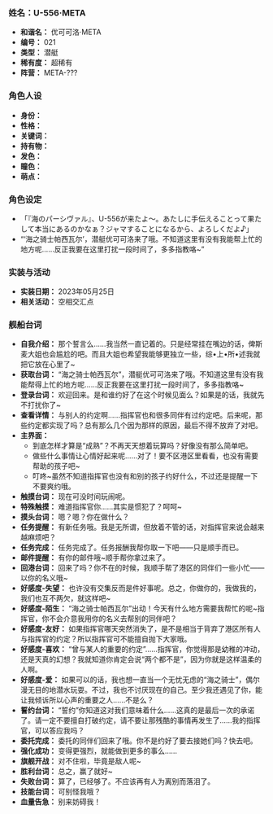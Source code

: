 ### 姓名：U-556·META
* **和谐名：** 优可可洛·META
* **编号：** 021
* **类型：** 潜艇
* **稀有度：** 超稀有
* **阵营：** META-???


### 角色人设
* **身份：** 
* **性格：** 
* **关键词：** 
* **持有物：** 
* **发色：** 
* **瞳色：** 
* **萌点：** 


### 角色设定
* 「『海のパーシヴァル』、U-556が来たよ～。あたしに手伝えることって果たして本当にあるのかなぁ？ジャマすることになるから、よろしくだよ♪」
* “‘海之骑士帕西瓦尔’，潜艇优可可洛来了哦。不知道这里有没有我能帮上忙的地方呢……反正我要在这里打扰一段时间了，多多指教咯~”


### 实装与活动
* **实装日期：** 2023年05月25日
* **相关活动：** 空相交汇点


### 舰船台词
* **自我介绍：** 那个誓言么……我当然一直记着的。只是经常挂在嘴边的话，俾斯麦大姐也会尴尬的吧。而且大姐也希望我能够更独立一些，综•上•所•述我就把它放在心里了~
* **获取台词：** “海之骑士帕西瓦尔”，潜艇优可可洛来了哦。不知道这里有没有我能帮得上忙的地方呢……反正我要在这里打扰一段时间了，多多指教咯~
* **登录台词：** 欢迎回来。是和谁约好了在这个时候见面么？如果是的话，我就先不打扰你了~
* **查看详情：** 与别人的约定啊……指挥官也和很多同伴有过约定吧。后来呢，那些约定都实现了吗？总有那么几个因为那样的原因，最后不得不放弃了对吧。
* **主界面：**
  * 到底怎样才算是“成熟”？不再天天想着玩算吗？好像没有那么简单吧。
  * 做些什么事情让心情好起来呢……对了！要不区港区里看看，也没有需要帮助的孩子吧~
  * 叮咚~虽然不知道指挥官也没有和别的孩子约好什么，不过还是提醒一下不要爽约哦。
* **触摸台词：** 现在可没时间玩闹呢。
* **特殊触摸：** 难道指挥官你……其实是惯犯了？呵呵~
* **摸头台词：** 嗯？嗯？你在做什么？
* **任务提醒：** 有新任务哦。我是无所谓，但放着不管的话，对指挥官来说会越来越麻烦吧？
* **任务完成：** 任务完成了。任务报酬我帮你取一下吧——只是顺手而已。
* **邮件提醒：** 有你的邮件哦~顺手帮你拿过来了。
* **回港台词：** 回来了吗？你不在的时候，我顺手帮了港区的同伴们一些小忙——以你的名义哦~
* **好感度-失望：** 也许没有交集反而是件好事呢。总之，你做你的，我做我的，我们也互不两欠，就这样吧~
* **好感度-陌生：** “海之骑士帕西瓦尔”出动！今天有什么地方需要我帮忙的呢~指挥官，你不会介意我用你的名义去帮别的同伴吧？
* **好感度-友好：** 如果指挥官哪天突然消失了，是不是相当于背弃了港区所有人与指挥官的约定？所以指挥官可不能擅自抛下大家哦。
* **好感度-喜欢：** “曾与某人的重要的约定”……指挥官，你觉得那是幼稚的冲动，还是天真的幻想？我就知道你肯定会说“两个都不是”，因为你就是这样温柔的人啊。
* **好感度-爱：** 如果可以的话，我也想一直当一个无忧无虑的“海之骑士”，偶尔漫无目的地潜水玩耍。不过，我也不讨厌现在的自己。至少我还遇见了你，能让我倾诉所以心声的重要之人……不是么？
* **誓约台词：** “誓约”你知道这对我们意味着什么……这真的是最后一次的承诺了。请一定不要擅自打破约定，请不要让那残酷的事情再发生了……我的指挥官，可以答应我吗？
* **委托完成：** 委托的同伴们回来了哦。你不是约好了要去接她们吗？快去吧。
* **强化成功：** 变得更强烈，就能做到更多的事么……
* **旗舰开战：** 对不住啦，毕竟是敌人呢~
* **胜利台词：** 总之，赢了就好~
* **失败台词：** 算了，已经够了。不应该再有人为离别而落泪了。
* **技能台词：** 可别怪我哦？
* **血量告急：** 别来妨碍我！
